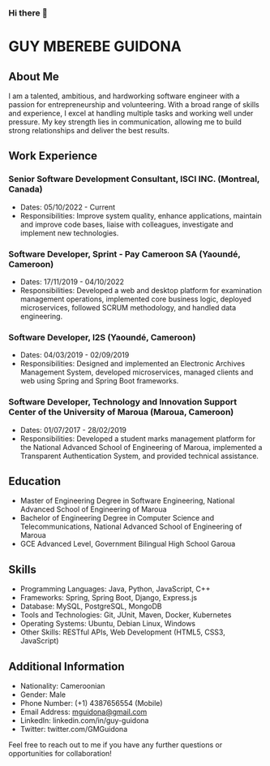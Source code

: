 ### Hi there 👋

<!--
**Guidona/Guidona** is a ✨ _special_ ✨ repository because its `README.md` (this file) appears on your GitHub profile.

Here are some ideas to get you started:

- 🔭 I’m currently working on ...
- 🌱 I’m currently learning ...
- 👯 I’m looking to collaborate on ...
- 🤔 I’m looking for help with ...
- 💬 Ask me about ...
- 📫 How to reach me: ...
- 😄 Pronouns: ...
- ⚡ Fun fact: ...
-->

# GUY MBEREBE GUIDONA

## About Me
I am a talented, ambitious, and hardworking software engineer with a passion for entrepreneurship and volunteering. With a broad range of skills and experience, I excel at handling multiple tasks and working well under pressure. My key strength lies in communication, allowing me to build strong relationships and deliver the best results.

## Work Experience
### Senior Software Development Consultant, ISCI INC. (Montreal, Canada)
- Dates: 05/10/2022 - Current
- Responsibilities: Improve system quality, enhance applications, maintain and improve code bases, liaise with colleagues, investigate and implement new technologies.

### Software Developer, Sprint - Pay Cameroon SA (Yaoundé, Cameroon)
- Dates: 17/11/2019 - 04/10/2022
- Responsibilities: Developed a web and desktop platform for examination management operations, implemented core business logic, deployed microservices, followed SCRUM methodology, and handled data engineering.

### Software Developer, I2S (Yaoundé, Cameroon)
- Dates: 04/03/2019 - 02/09/2019
- Responsibilities: Designed and implemented an Electronic Archives Management System, developed microservices, managed clients and web using Spring and Spring Boot frameworks.

### Software Developer, Technology and Innovation Support Center of the University of Maroua (Maroua, Cameroon)
- Dates: 01/07/2017 - 28/02/2019
- Responsibilities: Developed a student marks management platform for the National Advanced School of Engineering of Maroua, implemented a Transparent Authentication System, and provided technical assistance.

## Education
- Master of Engineering Degree in Software Engineering, National Advanced School of Engineering of Maroua
- Bachelor of Engineering Degree in Computer Science and Telecommunications, National Advanced School of Engineering of Maroua
- GCE Advanced Level, Government Bilingual High School Garoua

## Skills
- Programming Languages: Java, Python, JavaScript, C++
- Frameworks: Spring, Spring Boot, Django, Express.js
- Database: MySQL, PostgreSQL, MongoDB
- Tools and Technologies: Git, JUnit, Maven, Docker, Kubernetes
- Operating Systems: Ubuntu, Debian Linux, Windows
- Other Skills: RESTful APIs, Web Development (HTML5, CSS3, JavaScript)

## Additional Information
- Nationality: Cameroonian
- Gender: Male
- Phone Number: (+1) 4387656554 (Mobile)
- Email Address: mguidona@gmail.com
- LinkedIn: linkedin.com/in/guy-guidona
- Twitter: twitter.com/GMGuidona

Feel free to reach out to me if you have any further questions or opportunities for collaboration!

